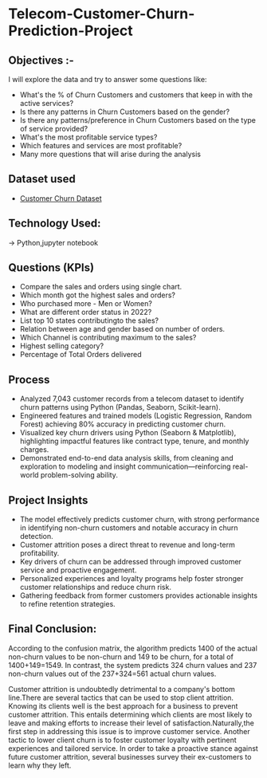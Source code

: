 # Telecom-Customer-Churn-Prediction-Project

## Objectives :-

I will explore the data and try to answer some questions like:

  * What's the % of Churn Customers and customers that keep in with the active services?
  * Is there any patterns in Churn Customers based on the gender?
  * Is there any patterns/preference in Churn Customers based on the type of service provided?
  * What's the most profitable service types?
  * Which features and services are most profitable?
  * Many more questions that will arise during the analysis

## Dataset used
- <a href="https://github.com/gmrsingha/Telecom-Customer-Churn-Prediction-Project/blob/main/Dataset.xls">Customer Churn Dataset</a>

## Technology Used:
-> Python,jupyter notebook

## Questions (KPIs)
- Compare the sales and orders using single chart.
- Which month got the highest sales and orders?
- Who purchased more - Men or Women?
- What are different order status in 2022?
- List top 10 states contributingto the sales?
- Relation between age and gender based on number of orders.
- Which Channel is contributing maximum to the sales?
- Highest selling category?
- Percentage of Total Orders delivered


## Process

- Analyzed 7,043 customer records from a telecom dataset to identify churn patterns using Python (Pandas, Seaborn, Scikit-learn).
- Engineered features and trained models (Logistic Regression, Random Forest) achieving 80% accuracy in predicting customer churn.
- Visualized key churn drivers using Python (Seaborn & Matplotlib), highlighting impactful features like contract type, tenure, and monthly charges.
- Demonstrated end-to-end data analysis skills, from cleaning and exploration to modeling and insight communication—reinforcing real-world problem-solving ability.


## Project Insights

- The model effectively predicts customer churn, with strong performance in identifying non-churn customers and notable accuracy in churn detection.
- Customer attrition poses a direct threat to revenue and long-term profitability.
- Key drivers of churn can be addressed through improved customer service and proactive engagement.
- Personalized experiences and loyalty programs help foster stronger customer relationships and reduce churn risk.
- Gathering feedback from former customers provides actionable insights to refine retention strategies.

## Final Conclusion:

According to the confusion matrix, the algorithm predicts 1400 of the actual non-churn values to be non-churn and 149 to be churn, for a total of 1400+149=1549. 
In contrast, the system predicts 324 churn values and 237 non-churn values out of the 237+324=561 actual churn values.

Customer attrition is undoubtedly detrimental to a company's bottom line.There are several tactics that can be used to stop client attrition. Knowing its clients well is the best approach for a business to prevent customer attrition. 
This entails determining which clients are most likely to leave and making efforts to increase their level of satisfaction.Naturally,the first step in addressing this issue is to improve customer service.
Another tactic to lower client churn is to foster customer loyalty with pertinent experiences and tailored service.
In order to take a proactive stance against future customer attrition, several businesses survey their ex-customers to learn why they left.


